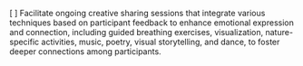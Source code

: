 [ ] Facilitate ongoing creative sharing sessions that integrate various techniques based on participant feedback to enhance emotional expression and connection, including guided breathing exercises, visualization, nature-specific activities, music, poetry, visual storytelling, and dance, to foster deeper connections among participants.